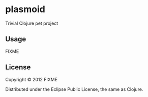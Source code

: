 # plasmoid

Trivial Clojure pet project

## Usage

FIXME

## License

Copyright © 2012 FIXME

Distributed under the Eclipse Public License, the same as Clojure.
